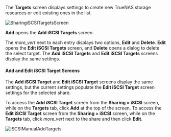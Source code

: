 ---
---

The **Targets** screen displays settings to create new TrueNAS storage resources or edit existing ones in the list.

![SharingiSCSITargetsScreen](/images/SCALE/22.02/SharingiSCSITargetsScreen.png "iSCSI Targets")

**Add** opens the **Add iSCSI Targets** screen.

The <i class="material-icons" aria-hidden="true" title="Options">more_vert</i> next to each entry displays two options, **Edit** and **Delete**. **Edit** opens the **Edit iSCSI Targets** screen, and **Delete** opens a dialog to delete the select target.
The **Add iSCSI Targets** and **Edit iSCSI Targets** screens display the same settings.

#### Add and Edit iSCSI Target Screens

The **Add iSCSI Target** and **Edit iSCSI Target** screens display the same settings, but the current settings populate the **Edit iSCSI Target** screen settings for the selected share.

To access the **Add iSCSI Target** screen from the **Sharing > iSCSI** screen, while on the **Targets** tab, click **Add** at the top of the screen.
To access the **Edit iSCSI Target** screen from the **Sharing > iSCSI** screen, while on the **Targets** tab, click <i class="material-icons" aria-hidden="true" title="Options">more_vert</i> next to the share and then click **Edit**.

![iSCSIManualAddTargets](/images/SCALE/22.12/iSCSIManualAddTargets.png "Add iSCSI Target Screen")
